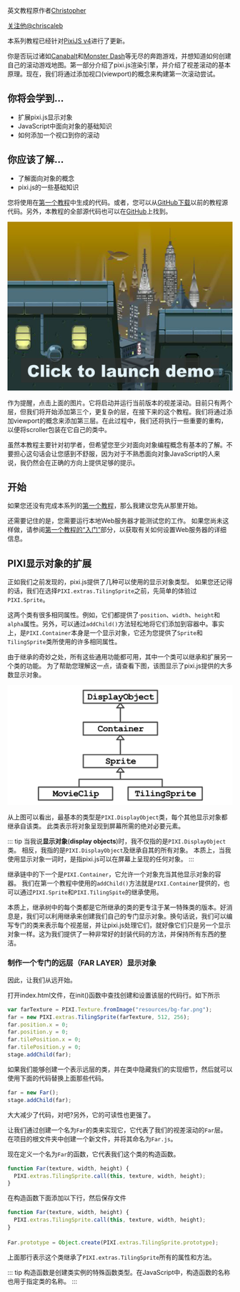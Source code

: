 英文教程原作者[Christopher](http://www.yeahbutisitflash.com/?author=1)

[关注他@chriscaleb](https://twitter.com/intent/follow?screen_name=chriscaleb)

本系列教程已经针对[PixiJS v4](http://www.pixijs.com/)进行了更新。

你是否玩过诸如[Canabalt](http://www.adamatomic.com/canabalt/)和[Monster Dash](https://chrome.google.com/webstore/detail/monster-dash/cknghehebaconkajgiobncfleofebcog?hl=en)等无尽的奔跑游戏，并想知道如何创建自己的滚动游戏地图。第一部分介绍了pixi.js渲染引擎，并介绍了视差滚动的基本原理。现在，我们将通过添加视口(viewport)的概念来构建第一次滚动尝试。

## 你将会学到...

- 扩展pixi.js显示对象
- JavaScript中面向对象的基础知识
- 如何添加一个视口到你的滚动

## 你应该了解...

- 了解面向对象的概念
- pixi.js的一些基础知识

您将使用在[第一个教程](/guide/parallax-scroller/part-1.md)中生成的代码。或者，您可以从[GitHub下载](https://github.com/ccaleb/pixi-parallax-scroller/tree/master/tutorial-1)以前的教程源代码。另外，本教程的全部源代码也可以在[GitHub](https://github.com/ccaleb/pixi-parallax-scroller/tree/master/tutorial-2)上找到。


<a href="http://www.yeahbutisitflash.com/pixi-parallax-scroller/tutorial-1/index.html">![](/scroller/ps-tut1-screenshot1.png)</a>



作为提醒，点击上面的图片。它将启动并运行当前版本的视差滚动。目前只有两个层，但我们将开始添加第三个，更复杂的层，在接下来的这个教程。我们将通过添加viewport的概念来添加第三层。在此过程中，我们还将执行一些重要的重构，以便将scroller包装在它自己的类中。

虽然本教程主要针对初学者，但希望您至少对面向对象编程概念有基本的了解。不要担心这句话会让您感到不舒服，因为对于不熟悉面向对象JavaScript的人来说，我仍然会在正确的方向上提供足够的提示。

## 开始

如果您还没有完成本系列的[第一个教程](/guide/parallax-scroller/part-1.md)，那么我建议您先从那里开始。


还需要记住的是，您需要运行本地Web服务器才能测试您的工作。 如果您尚未这样做，请参阅[第一个教程的“入门”](/guide/parallax-scroller/part-1.md#入门)部分，以获取有关如何设置Web服务器的详细信息。

## PIXI显示对象的扩展

正如我们之前发现的，pixi.js提供了几种可以使用的显示对象类型。 如果您还记得的话，我们在选择`PIXI.extras.TilingSprite`之前，先简单的体验过`PIXI.Sprite`。

这两个类有很多相同属性。例如，它们都提供了·`position`、`width`、`height`和`alpha`属性。另外，可以通过`addChild()`方法轻松地将它们添加到容器中。事实上，是`PIXI.Container`本身是一个显示对象，它还为您提供了`Sprite`和`TilingSprite`类所使用的许多相同属性。

由于继承的奇妙之处，所有这些通用功能都可用，其中一个类可以继承和扩展另一个类的功能。 为了帮助您理解这一点，请查看下图，该图显示了pixi.js提供的大多数显示对象。

![](/scroller/ps-tut2-screenshot1.png)

从上图可以看出，最基本的类型是`PIXI.DisplayObject`类，每个其他显示对象都继承自该类。 此类表示将对象呈现到屏幕所需的绝对必要元素。

::: tip
当我说**显示对象**(**display objects**)时，我不仅指的是`PIXI.DisplayObject`类。 相反，我指的是`PIXI.DisplayObject`及继承自其的所有对象。 本质上，当我使用显示对象一词时，是指pixi.js可以在屏幕上呈现的任何对象。
:::

继承链中的下一个是`PIXI.Container`，它允许一个对象充当其他显示对象的容器。 我们在第一个教程中使用的`addChild()`方法就是`PIXI.Container`提供的，也可以通过`PIXI.Sprite`和`PIXI.TilingSpite`的继承使用。

本质上，继承树中的每个类都是它所继承的类的更专注于某一特殊类的版本。好消息是，我们可以利用继承来创建我们自己的专门显示对象。换句话说，我们可以编写专门的类来表示每个视差层，并让pixi.js处理它们，就好像它们只是另一个显示对象一样。这为我们提供了一种非常好的封装代码的方法，并保持所有东西的整洁。

### 制作一个专门的远层（FAR LAYER）显示对象

因此，让我们从远开始。

打开index.html文件，在init()函数中查找创建和设置该层的代码行。如下所示
```js
var farTexture = PIXI.Texture.fromImage("resources/bg-far.png");	
far = new PIXI.extras.TilingSprite(farTexture, 512, 256);
far.position.x = 0;
far.position.y = 0;
far.tilePosition.x = 0;
far.tilePosition.y = 0;
stage.addChild(far);
```

如果我们能够创建一个表示远层的类，并在类中隐藏我们的实现细节，然后就可以使用下面的代码替换上面那些代码。

```js
far = new Far();
stage.addChild(far);
```

大大减少了代码，对吧?另外，它的可读性也更强了。

让我们通过创建一个名为`Far`的类来实现它，它代表了我们的视差滚动的`Far`层。在项目的根文件夹中创建一个新文件，并将其命名为`Far.js`。

现在定义一个名为`Far`的函数，它代表我们这个类的构造函数。
```js
function Far(texture, width, height) {
  PIXI.extras.TilingSprite.call(this, texture, width, height);
}
```

在构造函数下面添加以下行，然后保存文件
```js {5}
function Far(texture, width, height) {
  PIXI.extras.TilingSprite.call(this, texture, width, height);
}

Far.prototype = Object.create(PIXI.extras.TilingSprite.prototype);
```

上面那行表示这个类继承了`PIXI.extras.TilingSprite`所有的属性和方法。

::: tip
构造函数是创建类实例的特殊函数类型。在JavaScript中，构造函数的名称也用于指定类的名称。
:::

